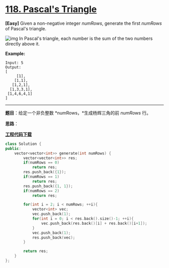 # [118. Pascal's Triangle](https://leetcode.com/problems/pascals-triangle/)

**[Easy]** Given a non-negative integer *numRows*, generate the first *numRows* of Pascal's triangle.

![img](https://upload.wikimedia.org/wikipedia/commons/0/0d/PascalTriangleAnimated2.gif)
In Pascal's triangle, each number is the sum of the two numbers directly above it.

**Example:**

```
Input: 5
Output:
[
     [1],
    [1,1],
   [1,2,1],
  [1,3,3,1],
 [1,4,6,4,1]
]
```

-----

**题目**：给定一个非负整数 *numRows，*生成杨辉三角的前 *numRows* 行。

**思路**：

[**工程代码下载**](https://github.com/shenkh/leetcode)

```cpp
class Solution {
public:
    vector<vector<int>> generate(int numRows) {
        vector<vector<int>> res;
        if(numRows == 0)
            return res;
        res.push_back({1});
        if(numRows == 1)
            return res;
        res.push_back({1, 1});
        if(numRows == 2)
            return res;

        for(int i = 2; i < numRows; ++i){
            vector<int> vec;
            vec.push_back(1);
            for(int i = 0; i < res.back().size()-1; ++i){
                vec.push_back(res.back()[i] + res.back()[i+1]);
            }
            vec.push_back(1);
            res.push_back(vec);
        }

        return res;
    }
};
```
